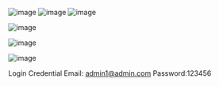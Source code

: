 
![image](https://user-images.githubusercontent.com/7466226/116299567-7c3c9480-a7bb-11eb-95af-a6cfd7ab422c.png)
![image](https://user-images.githubusercontent.com/7466226/116299637-8eb6ce00-a7bb-11eb-83cb-a9e47e663fcf.png)
![image](https://user-images.githubusercontent.com/7466226/116300349-6bd8e980-a7bc-11eb-83c7-42151de89726.png)
















![image](https://user-images.githubusercontent.com/7466226/116006622-a65e4d00-a629-11eb-8de5-0f4b184ef798.png)

![image](https://user-images.githubusercontent.com/7466226/116006647-c3931b80-a629-11eb-94fb-2c6e94be62a2.png)

![image](https://user-images.githubusercontent.com/7466226/116006687-ef160600-a629-11eb-9b99-2040e3be5de3.png)



Login Credential
Email: admin1@admin.com
Password:123456

